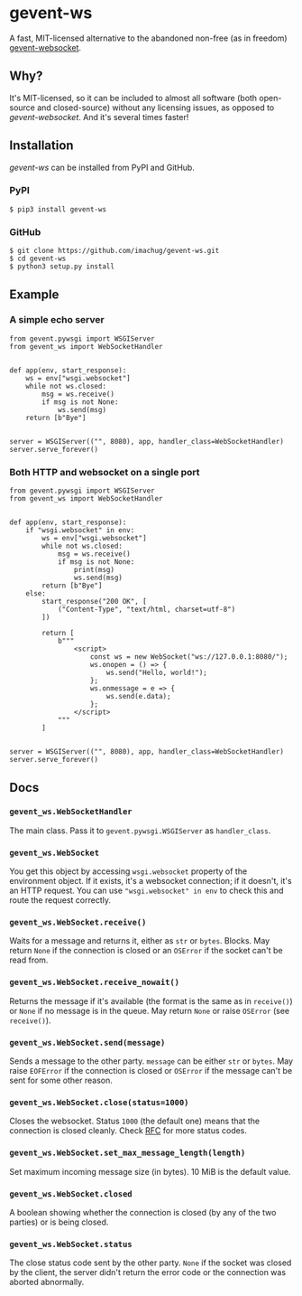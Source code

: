 # gevent-ws

A fast, MIT-licensed alternative to the abandoned non-free (as in freedom) [gevent-websocket](https://gitlab.com/noppo/gevent-websocket).


## Why?

It's MIT-licensed, so it can be included to almost all software (both open-source and closed-source) without any licensing issues, as opposed to *gevent-websocket*. And it's several times faster!


## Installation

*gevent-ws* can be installed from PyPI and GitHub.


### PyPI

```shell
$ pip3 install gevent-ws
```


### GitHub

```shell
$ git clone https://github.com/imachug/gevent-ws.git
$ cd gevent-ws
$ python3 setup.py install
```


## Example

### A simple echo server

```python3
from gevent.pywsgi import WSGIServer
from gevent_ws import WebSocketHandler


def app(env, start_response):
    ws = env["wsgi.websocket"]
    while not ws.closed:
        msg = ws.receive()
        if msg is not None:
            ws.send(msg)
    return [b"Bye"]


server = WSGIServer(("", 8080), app, handler_class=WebSocketHandler)
server.serve_forever()
```


### Both HTTP and websocket on a single port

```python3
from gevent.pywsgi import WSGIServer
from gevent_ws import WebSocketHandler


def app(env, start_response):
    if "wsgi.websocket" in env:
        ws = env["wsgi.websocket"]
        while not ws.closed:
            msg = ws.receive()
            if msg is not None:
                print(msg)
                ws.send(msg)
        return [b"Bye"]
    else:
        start_response("200 OK", [
            ("Content-Type", "text/html, charset=utf-8")
        ])

        return [
            b"""
                <script>
                    const ws = new WebSocket("ws://127.0.0.1:8080/");
                    ws.onopen = () => {
                        ws.send("Hello, world!");
                    };
                    ws.onmessage = e => {
                        ws.send(e.data);
                    };
                </script>
            """
        ]


server = WSGIServer(("", 8080), app, handler_class=WebSocketHandler)
server.serve_forever()
```


## Docs

### `gevent_ws.WebSocketHandler`

The main class. Pass it to `gevent.pywsgi.WSGIServer` as `handler_class`.


### `gevent_ws.WebSocket`

You get this object by accessing `wsgi.websocket` property of the environment object. If it exists, it's a websocket connection; if it doesn't, it's an HTTP request. You can use `"wsgi.websocket" in env` to check this and route the request correctly.


### `gevent_ws.WebSocket.receive()`

Waits for a message and returns it, either as `str` or `bytes`. Blocks. May return `None` if the connection is closed or an `OSError` if the socket can't be read from.


### `gevent_ws.WebSocket.receive_nowait()`

Returns the message if it's available (the format is the same as in `receive()`) or `None` if no message is in the queue. May return `None` or raise `OSError` (see `receive()`).


### `gevent_ws.WebSocket.send(message)`

Sends a message to the other party. `message` can be either `str` or `bytes`. May raise `EOFError` if the connection is closed or `OSError` if the message can't be sent for some other reason.


### `gevent_ws.WebSocket.close(status=1000)`

Closes the websocket. Status `1000` (the default one) means that the connection is closed cleanly. Check [RFC](https://tools.ietf.org/html/rfc6455#section-7.4) for more status codes.


### `gevent_ws.WebSocket.set_max_message_length(length)`

Set maximum incoming message size (in bytes). 10 MiB is the default value.


### `gevent_ws.WebSocket.closed`

A boolean showing whether the connection is closed (by any of the two parties) or is being closed.


### `gevent_ws.WebSocket.status`

The close status code sent by the other party. `None` if the socket was closed by the client, the server didn't return the error code or the connection was aborted abnormally.
